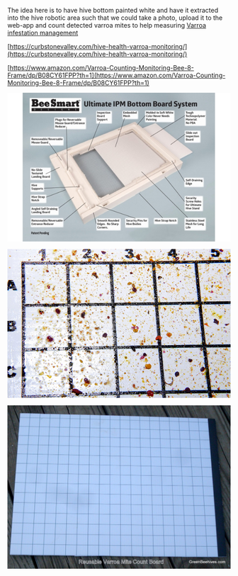The idea here is to have hive bottom painted white and have it extracted into the hive robotic area such that we could take a photo, upload it to the web-app and count detected varroa mites to help measuring [Varroa infestation management](https://www.notion.so/Varroa-infestation-management-b84228df14494c0ba78f4d473046cca7?pvs=21)

[https://curbstonevalley.com/hive-health-varroa-monitoring/](https://curbstonevalley.com/hive-health-varroa-monitoring/)

[https://www.amazon.com/Varroa-Counting-Monitoring-Bee-8-Frame/dp/B08CY61FPP?th=1](https://www.amazon.com/Varroa-Counting-Monitoring-Bee-8-Frame/dp/B08CY61FPP?th=1)

![](../../../img/varroa-bottom.png)

![](../../../img/varroa-bottom-2.png)

![](../../../img/varroa-bottom-3.png)